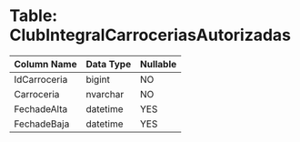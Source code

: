 # Table: ClubIntegralCarroceriasAutorizadas

| Column Name | Data Type | Nullable |
|-------------|-----------|----------|
| IdCarroceria | bigint | NO |
| Carroceria | nvarchar | NO |
| FechadeAlta | datetime | YES |
| FechadeBaja | datetime | YES |
